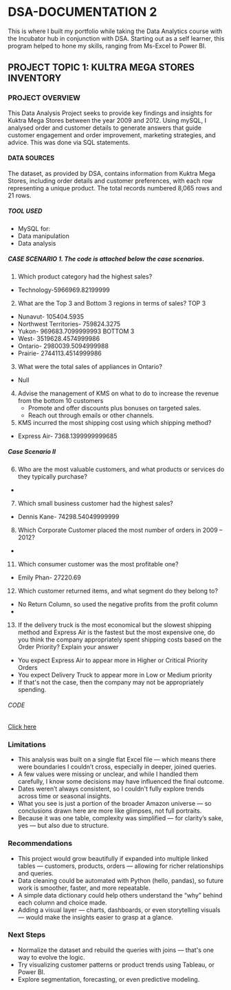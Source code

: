 # DSA-DOCUMENTATION 2
This is where I built my portfolio while taking the Data Analytics course with the Incubator hub in conjunction with DSA. Starting out as a self learner, this program helped to hone my skills, ranging from Ms-Excel to Power BI.
## PROJECT TOPIC 1: KULTRA MEGA STORES INVENTORY 
### PROJECT OVERVIEW
This Data Analysis Project seeks to provide key findings and insights for Kuktra Mega Stores between the year 2009 and 2012. Using mySQL, I analysed order and customer details to generate answers that guide customer engagement and order improvement, marketing strategies, and advice. This was done via SQL statements. 
#### DATA SOURCES
The dataset, as provided by DSA, contains information from Kuktra Mega Stores, including order details and customer preferences, with each row representing a unique product. The total records numbered 8,065 rows and 21 rows.
##### TOOL USED 
- MySQL for:
- Data manipulation
- Data analysis 

##### CASE SCENARIO 1. The code is attached below the case scenarios.
1. Which product category had the highest sales?
- Technology-5966969.82199999
2. What are the Top 3 and Bottom 3 regions in terms of sales?
TOP 3
- Nunavut- 105404.5935
- Northwest Territories- 759824.3275
- Yukon- 969683.7099999993
BOTTOM 3
- West- 3519628.4574999986
- Ontario- 2980039.5094999988
- Prairie- 2744113.4514999986
3. What were the total sales of appliances in Ontario?
- Null
4. Advise the management of KMS on what to do to increase the revenue from the bottom
10 customers
   - Promote and offer discounts plus bonuses on targeted sales.
   - Reach out through emails or other channels.
5. KMS incurred the most shipping cost using which shipping method?
- Express Air- 7368.1399999999685
##### Case Scenario II
6. Who are the most valuable customers, and what products or services do they typically
purchase?
- 
7. Which small business customer had the highest sales?
- Dennis Kane- 74298.54049999999
8. Which Corporate Customer placed the most number of orders in 2009 – 2012?
- 
11. Which consumer customer was the most profitable one?
- Emily Phan- 27220.69
12. Which customer returned items, and what segment do they belong to?
- No Return Column, so used the negative profits from the profit column
- 
13. If the delivery truck is the most economical but the slowest shipping method and
Express Air is the fastest but the most expensive one, do you think the company
appropriately spent shipping costs based on the Order Priority? Explain your answer
- You expect Express Air to appear more in Higher or Critical Priority Orders
- You expect Delivery Truck to appear more in Low or Medium priority
- If that's not the case, then the company may not be appropriately spending.

###### CODE
[Click here](https://github.com/fav-our123/DSA-documentation-2/commit/baf339a118c658960355a20072cbfa509b5e15e9#diff-0a4ccc08dfcc7e40f9c8a270dfca5694d52e79810775c6985ea43a12c77a22bf)

### Limitations

- This analysis was built on a single flat Excel file — which means there were boundaries I couldn’t cross, especially in deeper, joined queries.
- A few values were missing or unclear, and while I handled them carefully, I know some decisions may have influenced the final outcome.
- Dates weren’t always consistent, so I couldn't fully explore trends across time or seasonal insights.
- What you see is just a portion of the broader Amazon universe — so conclusions drawn here are more like glimpses, not full portraits.
- Because it was one table, complexity was simplified — for clarity’s sake, yes — but also due to structure.

### Recommendations

- This project would grow beautifully if expanded into multiple linked tables — customers, products, orders — allowing for richer relationships and queries.
- Data cleaning could be automated with Python (hello, pandas), so future work is smoother, faster, and more repeatable.
- A simple data dictionary could help others understand the “why” behind each column and choice made.
- Adding a visual layer — charts, dashboards, or even storytelling visuals — would make the insights easier to grasp at a glance.

### Next Steps

- Normalize the dataset and rebuild the queries with joins — that's one way to evolve the logic.
- Try visualizing customer patterns or product trends using Tableau, or Power BI.
- Explore segmentation, forecasting, or even predictive modeling.



